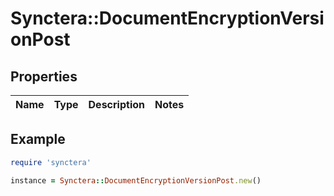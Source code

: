 # Synctera::DocumentEncryptionVersionPost

## Properties

| Name | Type | Description | Notes |
| ---- | ---- | ----------- | ----- |

## Example

```ruby
require 'synctera'

instance = Synctera::DocumentEncryptionVersionPost.new()
```

